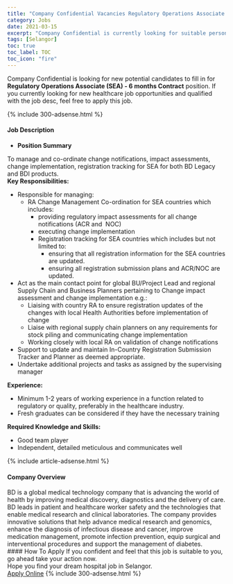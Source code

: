 ```yaml
---
title: "Company Confidential Vacancies Regulatory Operations Associate (SEA) - 6 months Contract" 
category: Jobs 
date: 2021-03-15 
excerpt: "Company Confidential is currently looking for suitable person to fill in the Regulatory Operations Associate (SEA) - 6 months Contract which positioned at Selangor" 
tags: [Selangor] 
toc: true 
toc_label: TOC 
toc_icon: "fire" 
--- 
```


<p>Company Confidential is looking for new potential candidates to fill in for <b>Regulatory Operations Associate (SEA) - 6 months Contract</b> position. If you currently looking for new healthcare job opportunities and qualified with the job desc, feel free to apply this job.
</p>{% include 300-adsense.html %} 
<div><div><h4>Job Description</h4></div><div><div><span><div><ul><li><strong>Position Summary</strong></li></ul><div>To manage and co-ordinate change notifications, impact assessments, change implementation, registration tracking for SEA for both BD Legacy and BDI products.</div><div><strong>Key Responsibilities:</strong></div><ul><li>Responsible for managing:<ul><li>RA Change Management Co-ordination for SEA countries which includes:<ul><li>providing regulatory impact assessments for all change notifications (ACR and&#160; NOC)</li><li>executing change implementation</li><li>Registration tracking for SEA countries which includes but not limited to:<ul><li>ensuring that all registration information for the SEA countries are updated.</li><li>ensuring all registration submission plans and ACR/NOC are updated.</li></ul></li></ul></li></ul></li><li>&#8203;Act as the main contact point for global BU/Project Lead and regional Supply Chain and Business Planners pertaining to Change impact assessment and change implementation e.g.:<ul><li>&#8203;Liaising with country RA to ensure registration updates of the changes with local Health Authorities before implementation of change</li><li>Liaise with regional supply chain planners on any requirements for stock piling and communicating change implementation</li><li>Working closely with local RA on validation of change notifications</li></ul></li><li>&#8203;Support to update and maintain In-Country Registration Submission Tracker and Planner as deemed appropriate.</li><li>Undertake additional projects and tasks as assigned by the supervising manager</li></ul><div><div><strong>Experience:</strong></div><ul><li>Minimum 1-2 years of working experience in a function related to regulatory or quality, preferably in the healthcare industry.</li><li>Fresh graduates can be considered if they have the necessary training</li></ul><strong>Required Knowledge and Skills:</strong><ul><li>Good team player</li><li>Independent, detailed meticulous and communicates well</li></ul></div></div></span></div></div></div> 
{% include article-adsense.html %} 
<div><div><h4>Company Overview</h4></div><div><div><span><div><div>BD is a global medical technology company that is advancing the world of health by improving medical discovery, diagnostics and the delivery of care. BD leads in patient and healthcare worker safety and the technologies that enable medical research and clinical laboratories. The company provides innovative solutions that help advance medical research and genomics, enhance the diagnosis of infectious disease and cancer, improve medication management, promote infection prevention, equip surgical and interventional procedures and support the management of diabetes.</div></div></span></div></div></div> 
#### How To Apply 
If you confident and feel that this job is suitable to you, go ahead take your action now. <br/> 
Hope you find your dream hospital job in Selangor. <br/> 
<a href="https://www.jobstreet.com.my/en/job/regulatory-operations-associate-sea-6-months-contract-4493375?jobId=jobstreet-my-job-4493375" class="btn btn--warning" target="_blank" rel="nofollow noopenner">Apply Online</a> 
{% include 300-adsense.html %} 